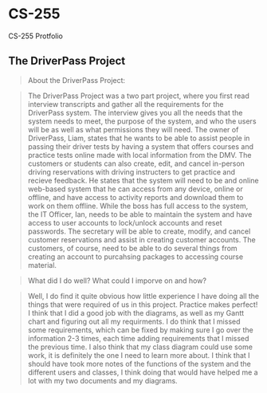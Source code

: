 # CS-255
CS-255 Protfolio

The DriverPass Project
-----------------------

>About the DriverPass Project:

>The DriverPass Project was a two part project, where you first read interview transcripts and gather all the requirements for the DriverPass system. The interview gives you all the needs that the system needs to meet, the purpose of the system, and who the users will be as well as what permissions they will need.  The owner of DriverPass, Liam, states that he wants to be able to assist people in passing their driver tests by having a system that offers courses and practice tests online made with local information from the DMV. The customers or students can also create, edit, and cancel in-person driving reservations with driving instructers to get practice and recieve feedback. He states that the system will need to be and online web-based system that he can access from any device, online or offline, and have access to activity reports and download them to work on them offline. While the boss has full access to the system, the IT Officer, Ian, needs to be able to maintain the system and have access to user accounts to lock/unlock accounts and reset passwords. The secretary will be able to create, modify, and cancel customer reservations and assist in creating customer accounts. The customers, of course, need to be able to do several things from creating an account to purcahsing packages to accessing course material.

> What did I do well? What could I imporve on and how?

>Well, I do find it quite obvious how little experience I have doing all the things that were required of us in this project. Practice makes perfect! I think that I did a good job with the diagrams, as well as my Gantt chart and figuring out all my requirments. I do think that I missed some requirements, which can be fixed by making sure I go over the information 2-3 times, each time adding requirements that I missed the previous time. I also think that my class diagram could use some work, it is definitely the one I need to learn more about. I think that I should have took more notes of the functions of the system and the different users and classes, I think doing that would have helped me a lot with my two documents and my diagrams. 
